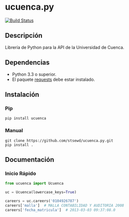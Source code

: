 # ucuenca.py
[![Build Status](https://travis-ci.com/stsewd/ucuenca.py.svg?token=tZwnW7qE7enKf3J5KbrM&branch=master)](https://travis-ci.com/stsewd/ucuenca.py)

## Descripción
Librería de Python para la API de la Universidad de Cuenca.

## Dependencias
-   Python 3.3 o superior.
-   El paquete [requests](<http://docs.python-requests.org/en/master/user/install/>) debe estar instalado.

## Instalación
### Pip
```
pip install ucuenca

```

### Manual
```
git clone https://github.com/stsewd/ucuenca.py.git
pip install .

```

## Documentación

### Inicio Rápido
```python
from ucuenca import Ucuenca

uc = Ucuenca(lowercase_keys=True)

careers = uc.careers('0104926787')
careers['malla']  # MALLA CONTABILIDAD Y AUDITORIA 2008
careers['fecha_matricula']  # 2013-03-03 09:37:08.0

```
